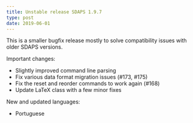 ```yaml
---
title: Unstable release SDAPS 1.9.7
type: post
date: 2019-06-01
---
```


This is a smaller bugfix release mostly to solve compatibility issues with
older SDAPS versions.

<!--more-->

Important changes:

 - Slightly improved command line parsing
 - Fix various data format migration issues (#173, #175)
 - Fix the reset and reorder commands to work again (#168)
 - Update LaTeX class with a few minor fixes

New and updated languages:

 - Portuguese
